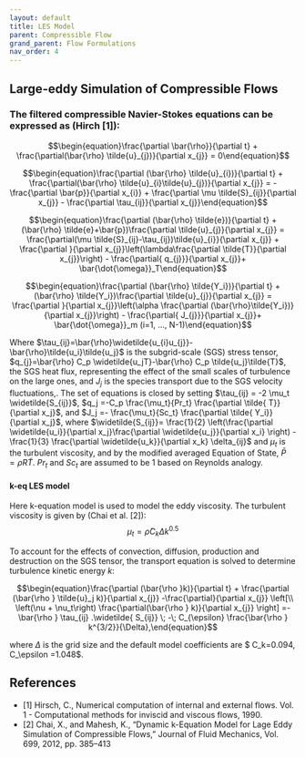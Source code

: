 ```yaml
---
layout: default
title: LES Model
parent: Compressible Flow 
grand_parent: Flow Formulations
nav_order: 4
---
```

## Large-eddy Simulation of Compressible Flows

### The filtered compressible Navier-Stokes equations can be expressed as (Hirch [1]):

$$\begin{equation}\frac{\partial \bar{\rho}}{\partial t} + \frac{\partial(\bar{\rho} \tilde{u}_{j})}{\partial x_{j}} = 0\end{equation}$$

$$\begin{equation}\frac{\partial (\bar{\rho} \tilde{u}_{i})}{\partial t} + \frac{\partial(\bar{\rho} \tilde{u}_{i}\tilde{u}_{j})}{\partial x_{j}} = -\frac{\partial \bar{p}}{\partial x_{i}} + \frac{\partial \mu \tilde{S}_{ij}}{\partial x_{j}} -
 \frac{\partial \tau_{ij}}{\partial x_{j}}\end{equation}$$

$$\begin{equation}\frac{\partial (\bar{\rho} \tilde{e})}{\partial t} + (\bar{\rho} \tilde{e}+\bar{p})\frac{\partial \tilde{u}_{j}}{\partial x_{j}} = \frac{\partial(\mu \tilde{S}_{ij}-\tau_{ij})\tilde{u}_{i}}{\partial x_{j}} + \frac{\partial }{\partial x_{j}}\left(\lambda\frac{\partial \tilde{T}}{\partial x_{j}}\right) - \frac{\partial{ q_{j}}}{\partial x_{j}}+ \bar{\dot{\omega}}_T\end{equation}$$

$$\begin{equation}\frac{\partial (\bar{\rho} \tilde{Y_i})}{\partial t} + (\bar{\rho} \tilde{Y_i})\frac{\partial \tilde{u}_{j}}{\partial x_{j}} = \frac{\partial }{\partial x_{j}}\left(\alpha \frac{\partial (\bar{\rho}\tilde{Y_i})}{\partial x_{j}}\right) - \frac{\partial{ J_{j}}}{\partial x_{j}}+ \bar{\dot{\omega}}_m    (i=1, ..., N-1)\end{equation}$$


Where $\tau_{ij}=\bar{\rho}\widetilde{u_{i}u_{j}}-\bar{\rho}\tilde{u_i}\tilde{u_j}$ is the subgrid-scale (SGS) stress tensor, $q_{j}=\bar{\rho} C_p \widetilde{u_jT}-\bar{\rho} C_p \tilde{u_j}\tilde{T}$, the SGS heat flux, representing the effect of the small scales of turbulence on the large ones, and $J_j$ is the species transport due to the SGS
velocity fluctuations,. The set of equations is closed by setting $\tau_{ij} = -2 \mu_t \widetilde{S_{ij}}$, $q_j =-C_p \frac{\mu_t}{Pr_t} \frac{\partial \tilde{ T}}{\partial x_j}$, and $J_j =- \frac{\mu_t}{Sc_t} \frac{\partial \tilde{ Y_i}}{\partial x_j}$, where $\widetilde{S_{ij}}= \frac{1}{2} \left(\frac{\partial \widetilde{u_i}}{\partial x_j}\frac{\partial \widetilde{u_j}}{\partial x_i} \right) -\frac{1}{3} \frac{\partial \widetilde{u_k}}{\partial x_k} \delta_{ij}$ and $\mu_t$ is the turbulent viscosity, and by the modified averaged Equation of State, $\bar{P}= \bar{\rho} R \tilde{T}$. $Pr_t$ and $Sc_t$ are assumed to be $1$ based on Reynolds analogy.
                
#### k-eq LES model
              
Here k-equation model is used to model the eddy viscosity. The turbulent viscosity is given by (Chai et al. [2]):
$$\mu_t = \bar{\rho} C_k \Delta k^{0.5}$$

To account for the effects of convection, diffusion, production and destruction on the SGS tensor, the transport equation is solved to determine turbulence kinetic 
energy $k$:


$$\begin{equation}\frac{\partial (\bar{\rho }k)}{\partial t} + \frac{\partial (\bar{\rho } \tilde{u}_j k)}{\partial x_{j}} -\frac{\partial}{\partial x_{j}} \left[\\
\left(\nu + \nu_t\right) \frac{\partial(\bar{\rho } k)}{\partial x_{j}} \right] =-\bar{\rho } \tau_{ij} .\widetilde{ S_{ij}} \; -\; C_{\epsilon} \frac{\bar{\rho } k^{3/2}}{\Delta},\end{equation}$$

where $\Delta$ is the grid size and the default model coefficients are $ C_k=0.094, C_\epsilon =1.048$.

## References
- [1] Hirsch, C., Numerical computation of internal and external flows. Vol. 1 - Computational methods for inviscid and viscous
flows, 1990.
- [2] Chai, X., and Mahesh, K., “Dynamic k-Equation Model for Lage Eddy Simulation of Compressible Flows,” Journal of Fluid
Mechanics, Vol. 699, 2012, pp. 385–413
